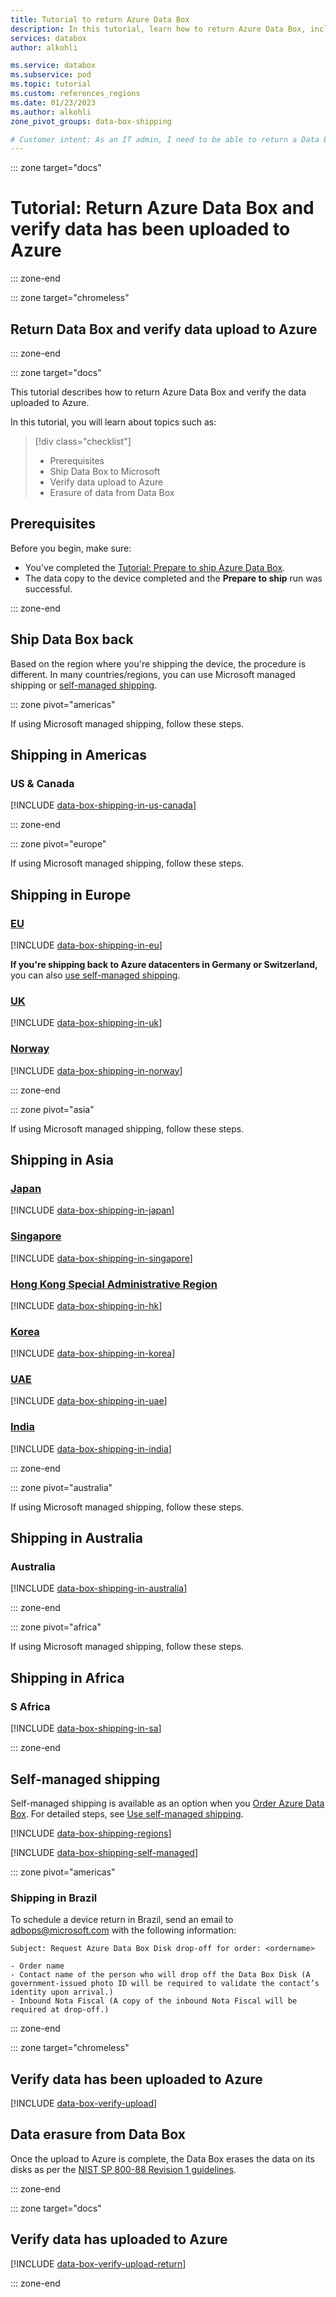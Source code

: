 ```yaml
---
title: Tutorial to return Azure Data Box
description: In this tutorial, learn how to return Azure Data Box, including shipping the device, verifying data upload to Azure, and erasing data from Data Box.
services: databox
author: alkohli

ms.service: databox
ms.subservice: pod
ms.topic: tutorial
ms.custom: references_regions
ms.date: 01/23/2023
ms.author: alkohli
zone_pivot_groups: data-box-shipping

# Customer intent: As an IT admin, I need to be able to return a Data Box to upload on-premises data from my server onto Azure.
---
```


::: zone target="docs"

# Tutorial: Return Azure Data Box and verify data has been uploaded to Azure

::: zone-end

::: zone target="chromeless"

## Return Data Box and verify data upload to Azure

::: zone-end

::: zone target="docs"

This tutorial describes how to return Azure Data Box and verify the data uploaded to Azure.

In this tutorial, you will learn about topics such as:

> [!div class="checklist"]
>
> * Prerequisites
> * Ship Data Box to Microsoft
> * Verify data upload to Azure
> * Erasure of data from Data Box

## Prerequisites

Before you begin, make sure:

* You've completed the [Tutorial: Prepare to ship Azure Data Box](data-box-deploy-prepare-to-ship.md).
* The data copy to the device completed and the **Prepare to ship** run was successful.

::: zone-end

## Ship Data Box back 

Based on the region where you're shipping the device, the procedure is different. In many countries/regions, you can use Microsoft managed shipping or [self-managed shipping](#self-managed-shipping).

::: zone pivot="americas" 

If using Microsoft managed shipping, follow these steps. 

## Shipping in Americas 

### US & Canada

[!INCLUDE [data-box-shipping-in-us-canada](../../includes/data-box-shipping-in-us-canada.md)]

::: zone-end

::: zone pivot="europe" 

If using Microsoft managed shipping, follow these steps. 

## Shipping in Europe 

### [EU](#tab/in-europe)

[!INCLUDE [data-box-shipping-in-eu](../../includes/data-box-shipping-in-eu.md)]

**If you're shipping back to Azure datacenters in Germany or Switzerland,** you can also [use self-managed shipping](#self-managed-shipping).

### [UK](#tab/in-uk)

[!INCLUDE [data-box-shipping-in-uk](../../includes/data-box-shipping-in-uk.md)]

### [Norway](#tab/in-norway)
[!INCLUDE [data-box-shipping-in-norway](../../includes/data-box-shipping-in-norway.md)]

::: zone-end

::: zone pivot="asia" 

If using Microsoft managed shipping, follow these steps. 

## Shipping in Asia

### [Japan](#tab/in-japan)

[!INCLUDE [data-box-shipping-in-japan](../../includes/data-box-shipping-in-japan.md)]

### [Singapore](#tab/in-singapore)

[!INCLUDE [data-box-shipping-in-singapore](../../includes/data-box-shipping-in-singapore.md)]

### [Hong Kong Special Administrative Region](#tab/in-hk)

[!INCLUDE [data-box-shipping-in-hk](../../includes/data-box-shipping-in-hk.md)]

### [Korea](#tab/in-korea)

[!INCLUDE [data-box-shipping-in-korea](../../includes/data-box-shipping-in-korea.md)]

### [UAE](#tab/in-uae)

[!INCLUDE [data-box-shipping-in-uae](../../includes/data-box-shipping-in-uae.md)]

### [India](#tab/in-india)

[!INCLUDE [data-box-shipping-in-india](../../includes/data-box-shipping-in-india.md)]


::: zone-end

::: zone pivot="australia"

If using Microsoft managed shipping, follow these steps.

## Shipping in Australia

### Australia

[!INCLUDE [data-box-shipping-in-australia](../../includes/data-box-shipping-in-australia.md)]

::: zone-end

::: zone pivot="africa" 

If using Microsoft managed shipping, follow these steps. 

## Shipping in Africa

### S Africa

[!INCLUDE [data-box-shipping-in-sa](../../includes/data-box-shipping-in-sa.md)]

::: zone-end

## Self-managed shipping

Self-managed shipping is available as an option when you [Order Azure Data Box](data-box-disk-deploy-ordered.md). For detailed steps, see [Use self-managed shipping](data-box-portal-customer-managed-shipping.md).

[!INCLUDE [data-box-shipping-regions](../../includes/data-box-shipping-regions.md)]

[!INCLUDE [data-box-shipping-self-managed](../../includes/data-box-shipping-self-managed.md)]

::: zone pivot="americas"

### Shipping in Brazil

To schedule a device return in Brazil, send an email to [adbops@microsoft.com](mailto:adbops@microsoft.com) with the following information:

```
Subject: Request Azure Data Box Disk drop-off for order: <ordername>

- Order name
- Contact name of the person who will drop off the Data Box Disk (A government-issued photo ID will be required to validate the contact’s identity upon arrival.) 
- Inbound Nota Fiscal (A copy of the inbound Nota Fiscal will be required at drop-off.)   
```

::: zone-end

::: zone target="chromeless"

## Verify data has been uploaded to Azure 

[!INCLUDE [data-box-verify-upload](../../includes/data-box-verify-upload.md)]

## Data erasure from Data Box
 
Once the upload to Azure is complete, the Data Box erases the data on its disks as per the [NIST SP 800-88 Revision 1 guidelines](https://csrc.nist.gov/News/2014/Released-SP-800-88-Revision-1,-Guidelines-for-Medi).

::: zone-end


::: zone target="docs"

## Verify data has uploaded to Azure

[!INCLUDE [data-box-verify-upload-return](../../includes/data-box-verify-upload-return.md)]

::: zone-end

